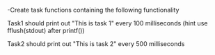-Create task functions containing the following functionality

Task1 should print out "This is task 1" every 100 milliseconds (hint use fflush(stdout) after printf())

Task2 should print out "This is task 2" every 500 milliseconds
